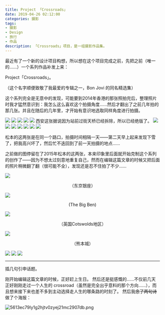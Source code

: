 ```yaml
---
title: Project 「Crossroads」
date: 2019-04-26 02:12:00
categories: 摄影
tags: 
- 摄影
- Design
- 旅行
- 作品
description: 「Crossroads」项目，是一组摄影作品集。
---
```


最近有了一个新的设计项目构想，所以想在这个项目完成之前，先把之前（唯一的……）一个系列作品补发上来：

Project「Crossroads」。

（这个名字顺便致敬了我最爱的专辑之一，Bon Jovi 的同名精选集<Crossroads>）

这个系列完全是无意中的发现，可能要到2014年香港的那张照拍完后，整理照片时我才猛然意识到：我怎么这么喜欢这个拍摄角度……然后才翻出了之前几年拍的那几张。并且在随后的几年里，才开始有意识地选取同样角度进行拍摄。

![](/assets/photos/Crossroads/Crossroads-16.jpeg)
![](/assets/photos/Crossroads/Crossroads-15.jpeg)
![](/assets/photos/Crossroads/Crossroads-9.jpeg)
![](/assets/photos/Crossroads/Crossroads-13.jpeg)
![](/assets/photos/Crossroads/Crossroads-5.jpeg)
西安这张据说因为站前过街天桥已经拆除，所以已经绝版了。
![](/assets/photos/Crossroads/Crossroads-18.jpeg)
![](/assets/photos/Crossroads/Crossroads-20.jpeg)
![](/assets/photos/Crossroads/Crossroads-2.jpeg)
![](/assets/photos/Crossroads/Crossroads-19.jpeg)
![](/assets/photos/Crossroads/Crossroads-14.jpeg)
![](/assets/photos/Crossroads/Crossroads-11.jpeg)
![](/assets/photos/Crossroads/Crossroads-12.jpeg)

松本的这两张是在同一个路口，拍摄时间相隔一天——第二天早上起来发现下雪了，把我高兴坏了，然后忙不迭回到了前一天拍摄的地点……

之前做的图停留在了2015年松本的这两张，本来印象里后面就开始克制这个系列的创作了——因为不想太过刻意地重复自己，然而在编辑这篇文章的时候又把后面的照片稍微翻了翻（很可能不全），发现还是忍不住拍了不少……

![](/assets/photos/Crossroads/Crossroads-7.jpeg)

<p align="center">（东京银座）</p>

![](/assets/photos/Crossroads/Crossroads-8.jpeg)

<p align="center">(The Big Ben)</p>

![](/assets/photos/Crossroads/Crossroads-1.jpeg)

<p align="center">（英国Cotswolds地区）</p>

![](/assets/photos/Crossroads/Crossroads-10.jpeg)

<p align="center">（熊本城）</p>

![](/assets/photos/Crossroads/Crossroads-6.jpeg)
![](/assets/photos/Crossroads/Crossroads-4.jpeg)
![](/assets/photos/Crossroads/Crossroads-3.jpeg)

----

插几句引申话题。

刚开始编辑这篇文章的时候，正好赶上生日。
然后还是挺感慨的……不仅前几天正好刚刚走过一个人生的 crossroad（虽然是完全出乎意料的那个方向……），而且想来接下来也差不多到主动选择走人生的哪条路的时刻了。
然后我~~念了两句诗~~做了个海报：

![5613ec79ly1g2hjtv0zyej21mc2907db.png](https://s2.loli.net/2023/02/23/DIcroTCWxgOtlQ6.jpg)